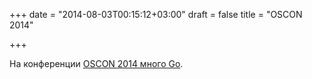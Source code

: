 +++
date = "2014-08-03T00:15:12+03:00"
draft = false
title = "OSCON 2014"

+++

<p>На&nbsp;конференции <a href="http://blog.golang.org/oscon">OSCON 2014&nbsp;много Go</a>.</p>


